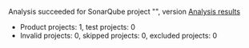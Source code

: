 Analysis succeeded for SonarQube project "", version  [Analysis results](https://sonarcloud.io/dashboard/index/NStateManager)
- Product projects: 1, test projects: 0
- Invalid projects: 0, skipped projects: 0, excluded projects: 0
